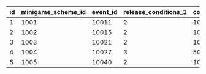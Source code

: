 |id|minigame_scheme_id|event_id|release_conditions_1|conditions_id_1|first_time_story_id|display_condition_type|display_condition_id|
| --- | --- | --- | --- | --- | --- | --- | --- |
|1|1001|10011|2|10011105|0|0|0|
|2|1002|10015|2|10015103|0|0|0|
|3|1003|10021|2|10021108|5021700|0|0|
|4|1004|10027|3|5027007|5027700|0|0|
|5|1005|10040|2|10040105|5040700|0|0|